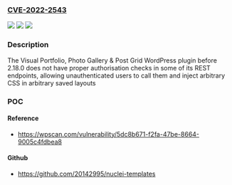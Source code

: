 ### [CVE-2022-2543](https://cve.mitre.org/cgi-bin/cvename.cgi?name=CVE-2022-2543)
![](https://img.shields.io/static/v1?label=Product&message=Visual%20Portfolio%2C%20Photo%20Gallery%20%26%20Post%20Grid&color=blue)
![](https://img.shields.io/static/v1?label=Version&message=2.18.0%3C%202.18.0%20&color=brighgreen)
![](https://img.shields.io/static/v1?label=Vulnerability&message=CWE-862%20Missing%20Authorization&color=brighgreen)

### Description

The Visual Portfolio, Photo Gallery & Post Grid WordPress plugin before 2.18.0 does not have proper authorisation checks in some of its REST endpoints, allowing unauthenticated users to call them and inject arbitrary CSS in arbitrary saved layouts

### POC

#### Reference
- https://wpscan.com/vulnerability/5dc8b671-f2fa-47be-8664-9005c4fdbea8

#### Github
- https://github.com/20142995/nuclei-templates

